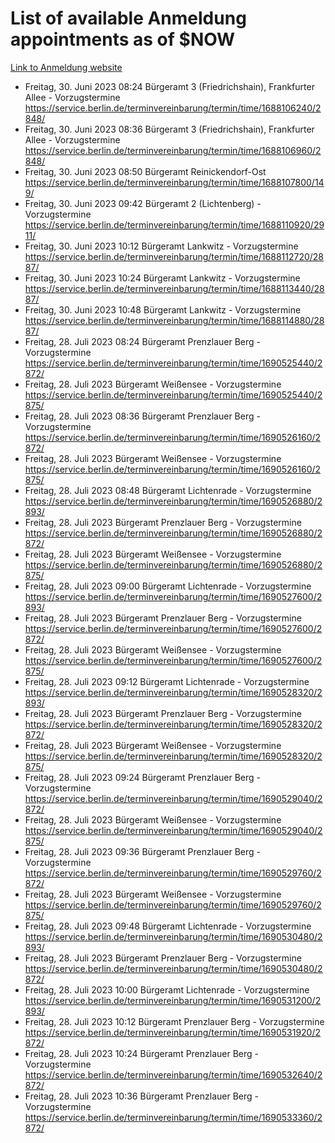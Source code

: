 # List of available Anmeldung appointments as of $NOW
[Link to Anmeldung website](https://service.berlin.de/terminvereinbarung/termin/tag.php?termin=1&anliegen[]=120686&dienstleisterlist=122210,122217,327316,122219,327312,122227,327314,122231,327346,122243,327348,122254,122252,329742,122260,329745,122262,329748,122271,327278,122273,327274,122277,327276,330436,122280,327294,122282,327290,122284,327292,122291,327270,122285,327266,122286,327264,122296,327268,150230,329760,122297,327286,122294,327284,122312,329763,122314,329775,122304,327330,122311,327334,122309,327332,317869,122281,327352,122279,329772,122283,122276,327324,122274,327326,122267,329766,122246,327318,122251,327320,122257,327322,122208,327298,122226,327300&herkunft=http%3A%2F%2Fservice.berlin.de%2Fdienstleistung%2F120686%2F)
- Freitag, 30. Juni 2023 08:24 Bürgeramt 3 (Friedrichshain), Frankfurter Allee - Vorzugstermine https://service.berlin.de/terminvereinbarung/termin/time/1688106240/2848/
- Freitag, 30. Juni 2023 08:36 Bürgeramt 3 (Friedrichshain), Frankfurter Allee - Vorzugstermine https://service.berlin.de/terminvereinbarung/termin/time/1688106960/2848/
- Freitag, 30. Juni 2023 08:50 Bürgeramt Reinickendorf-Ost https://service.berlin.de/terminvereinbarung/termin/time/1688107800/149/
- Freitag, 30. Juni 2023 09:42 Bürgeramt 2 (Lichtenberg) - Vorzugstermine https://service.berlin.de/terminvereinbarung/termin/time/1688110920/2911/
- Freitag, 30. Juni 2023 10:12 Bürgeramt Lankwitz - Vorzugstermine https://service.berlin.de/terminvereinbarung/termin/time/1688112720/2887/
- Freitag, 30. Juni 2023 10:24 Bürgeramt Lankwitz - Vorzugstermine https://service.berlin.de/terminvereinbarung/termin/time/1688113440/2887/
- Freitag, 30. Juni 2023 10:48 Bürgeramt Lankwitz - Vorzugstermine https://service.berlin.de/terminvereinbarung/termin/time/1688114880/2887/
- Freitag, 28. Juli 2023 08:24 Bürgeramt Prenzlauer Berg - Vorzugstermine https://service.berlin.de/terminvereinbarung/termin/time/1690525440/2872/
- Freitag, 28. Juli 2023  Bürgeramt Weißensee - Vorzugstermine https://service.berlin.de/terminvereinbarung/termin/time/1690525440/2875/
- Freitag, 28. Juli 2023 08:36 Bürgeramt Prenzlauer Berg - Vorzugstermine https://service.berlin.de/terminvereinbarung/termin/time/1690526160/2872/
- Freitag, 28. Juli 2023  Bürgeramt Weißensee - Vorzugstermine https://service.berlin.de/terminvereinbarung/termin/time/1690526160/2875/
- Freitag, 28. Juli 2023 08:48 Bürgeramt Lichtenrade - Vorzugstermine https://service.berlin.de/terminvereinbarung/termin/time/1690526880/2893/
- Freitag, 28. Juli 2023  Bürgeramt Prenzlauer Berg - Vorzugstermine https://service.berlin.de/terminvereinbarung/termin/time/1690526880/2872/
- Freitag, 28. Juli 2023  Bürgeramt Weißensee - Vorzugstermine https://service.berlin.de/terminvereinbarung/termin/time/1690526880/2875/
- Freitag, 28. Juli 2023 09:00 Bürgeramt Lichtenrade - Vorzugstermine https://service.berlin.de/terminvereinbarung/termin/time/1690527600/2893/
- Freitag, 28. Juli 2023  Bürgeramt Prenzlauer Berg - Vorzugstermine https://service.berlin.de/terminvereinbarung/termin/time/1690527600/2872/
- Freitag, 28. Juli 2023  Bürgeramt Weißensee - Vorzugstermine https://service.berlin.de/terminvereinbarung/termin/time/1690527600/2875/
- Freitag, 28. Juli 2023 09:12 Bürgeramt Lichtenrade - Vorzugstermine https://service.berlin.de/terminvereinbarung/termin/time/1690528320/2893/
- Freitag, 28. Juli 2023  Bürgeramt Prenzlauer Berg - Vorzugstermine https://service.berlin.de/terminvereinbarung/termin/time/1690528320/2872/
- Freitag, 28. Juli 2023  Bürgeramt Weißensee - Vorzugstermine https://service.berlin.de/terminvereinbarung/termin/time/1690528320/2875/
- Freitag, 28. Juli 2023 09:24 Bürgeramt Prenzlauer Berg - Vorzugstermine https://service.berlin.de/terminvereinbarung/termin/time/1690529040/2872/
- Freitag, 28. Juli 2023  Bürgeramt Weißensee - Vorzugstermine https://service.berlin.de/terminvereinbarung/termin/time/1690529040/2875/
- Freitag, 28. Juli 2023 09:36 Bürgeramt Prenzlauer Berg - Vorzugstermine https://service.berlin.de/terminvereinbarung/termin/time/1690529760/2872/
- Freitag, 28. Juli 2023  Bürgeramt Weißensee - Vorzugstermine https://service.berlin.de/terminvereinbarung/termin/time/1690529760/2875/
- Freitag, 28. Juli 2023 09:48 Bürgeramt Lichtenrade - Vorzugstermine https://service.berlin.de/terminvereinbarung/termin/time/1690530480/2893/
- Freitag, 28. Juli 2023  Bürgeramt Prenzlauer Berg - Vorzugstermine https://service.berlin.de/terminvereinbarung/termin/time/1690530480/2872/
- Freitag, 28. Juli 2023 10:00 Bürgeramt Lichtenrade - Vorzugstermine https://service.berlin.de/terminvereinbarung/termin/time/1690531200/2893/
- Freitag, 28. Juli 2023 10:12 Bürgeramt Prenzlauer Berg - Vorzugstermine https://service.berlin.de/terminvereinbarung/termin/time/1690531920/2872/
- Freitag, 28. Juli 2023 10:24 Bürgeramt Prenzlauer Berg - Vorzugstermine https://service.berlin.de/terminvereinbarung/termin/time/1690532640/2872/
- Freitag, 28. Juli 2023 10:36 Bürgeramt Prenzlauer Berg - Vorzugstermine https://service.berlin.de/terminvereinbarung/termin/time/1690533360/2872/
